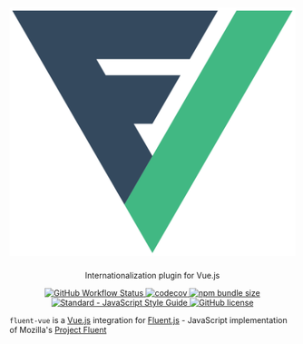 
<h1 align="center">
  <img src="https://raw.githubusercontent.com/fluent-vue/docs/HEAD/src/public/assets/logo.svg" alt="fluent-vue logo" />
</h1>

<p align="center">
  Internationalization plugin for Vue.js
</p>

<p align="center">
  <a href="https://github.com/Demivan/fluent-vue/actions">
    <img src="https://img.shields.io/github/workflow/status/demivan/fluent-vue/Test" alt="GitHub Workflow Status">
  </a>
  <a href="https://codecov.io/gh/Demivan/fluent-vue">
    <img src="https://codecov.io/gh/Demivan/fluent-vue/branch/main/graph/badge.svg?token=0JSSE94EGJ" alt="codecov">
  </a>
  <a href="https://bundlephobia.com/result?p=fluent-vue">
    <img src="https://img.shields.io/bundlephobia/min/fluent-vue" alt="npm bundle size">
  </a>
  <a href="https://standardjs.com">
    <img src="https://img.shields.io/badge/code_style-standard-brightgreen.svg" alt="Standard - JavaScript Style Guide">
  </a>
  <a href="https://github.com/Demivan/fluent-vue/blob/main/LICENSE">
    <img src="https://img.shields.io/github/license/demivan/fluent-vue" alt="GitHub license">
  </a>
</p>

`fluent-vue` is a [Vue.js](https://vuejs.org) integration for [Fluent.js](https://github.com/projectfluent/fluent.js) - JavaScript implementation of Mozilla's [Project Fluent](https://projectfluent.org)
